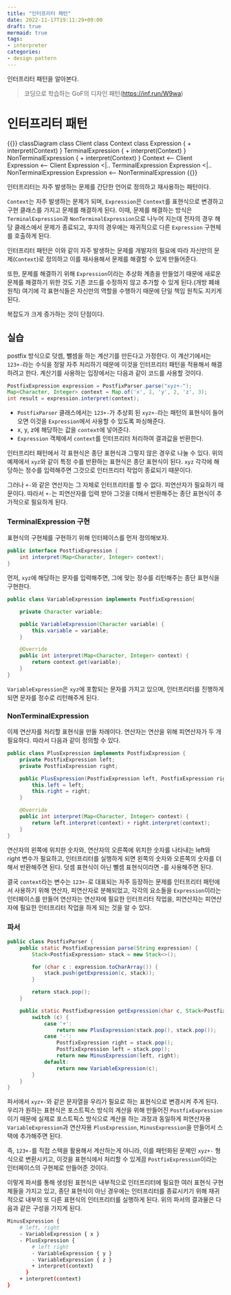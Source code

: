 ```yaml
---
title: "인터프리터 패턴"
date: 2022-11-17T19:11:29+09:00
draft: true
mermaid: true
tags:
- interpreter
categories:
- design pattern
---
```

인터프리터 패턴을 알아본다.
<!--more-->

> 코딩으로 학습하는 GoF의 디자인 패턴(https://inf.run/W9wa)

# 인터프리터 패턴

{{<mermaid>}}
classDiagram
    class Client
    class Context
    class Expression {
        + interpret(Context)
    }
    TerminalExpression {
        + interpret(Context)
    }
    NonTerminalExpression {
        + interpret(Context)
    }
    Context <-- Client
    Expression <-- Client
    Expression <|.. TerminalExpression
    Expression <|.. NonTerminalExpression
    Expression <-- NonTerminalExpression
{{</mermaid>}}

인터프리터는 자주 발생하는 문제를 간단한 언어로 정의하고 재사용하는 패턴이다.

`Context`는 자주 발생하는 문제가 되며, `Expression`은 `Context`를 표현식으로 변경하고 구현 클래스를 가지고 문제를 해결하게 된다. 이때, 문제를 해결하는 방식은 `TerminalExpression`과 `NonTerminalExpression`으로 나누어 지는데 전자의 경우 해당 클래스에서 문제가 종료되고, 후자의 경우에는 재귀적으로 다른 `Expression` 구현체를 호출하게 된다.

인터프리터 패턴은 이와 같이 자주 발생하는 문제를 개발자의 필요에 따라 자신만의 문제(`Context`)로 정의하고 이를 재사용해서 문제를 해결할 수 있게 만들어준다.

또한, 문제를 해결하기 위해 `Expression`이라는 추상화 계층을 만들었기 때문에 새로운 문제를 해결하기 위한 것도 기존 코드를 수정하지 않고 추가할 수 있게 된다.(개방 폐쇄 원칙) 여기에 각 표현식들은 자신만의 역할을 수행하기 때문에 단일 책임 원칙도 지키게 된다.

복잡도가 크게 증가하는 것이 단점이다.

## 실습

postfix 방식으로 덧셈, 뺄셈을 하는 계산기를 만든다고 가정한다. 이 계산기에서는 `123+-`라는 수식을 정말 자주 처리하기 때문에 이것을 인터프리터 패턴을 적용해서 해결하려고 한다. 계산기를 사용하는 입장에서는 다음과 같이 코드를 사용할 것이다.

```java
PostfixExpression expression = PostfixParser.parse("xyz+-");
Map<Character, Integer> context = Map.of('x', 1, 'y', 2, 'z', 3);
int result = expression.interpret(context);
```

- `PostfixParser` 클래스에서는 `123+-`가 추상회 된 `xyz+-`라는 패턴의 표현식이 들어오면 이것을 `Expression`에서 사용할 수 있도록 파싱해준다.
- x, y, z에 해당하는 값을 `context`에 넣어준다.
- `Expression` 객체에서 `context`를 인터프리터 처리하여 결과값을 반환한다.

인터프리터 패턴에서 각 표현식은 종단 표현식과 그렇지 않은 경우로 나눌 수 있다. 위의 예제에서 `xyz`와 같이 특정 수를 반환하는 표현식은 종단 표현식이 된다. `xyz` 각각에 해당하는 정수를 입력해주면 그것으로 인터프리터 작업이 종료되기 때문이다.

그러나 `+-`와 같은 연산자는 그 자체로 인터프리터를 할 수 없다. 피연산자가 필요하기 때문이다. 따라서 `+-`는 피연산자를 입력 받아 그것을 더해서 반환해주는 종단 표현식이 추가적으로 필요하게 된다.

### TerminalExpression 구현

표현식의 구현체를 구현하기 위해 인터페이스를 먼저 정의해보자.

```java
public interface PostfixExpression {
    int interpret(Map<Character, Integer> context);
}
```

먼저, `xyz`에 해당하는 문자를 입력해주면, 그에 맞는 정수를 리턴해주는 종단 표현식을 구현한다.

```java
public class VariableExpression implements PostfixExpression{

    private Character variable;

    public VariableExpression(Character variable) {
        this.variable = variable;
    }

    @Override
    public int interpret(Map<Character, Integer> context) {
        return context.get(variable);
    }
}
```

`VariableExpression`은 `xyz`에 포함되는 문자를 가지고 있으며, 인터프리터를 진행하게 되면 문자를 정수로 리턴해주게 된다. 

### NonTerminalExpression

이제 연산자를 처리할 표현식을 만들 차례이다. 연산자는 연산을 위해 피연산자가 두 개 필요하다. 따라서 다음과 같이 정의할 수 있다.

```java
public class PlusExpression implements PostfixExpression {
    private PostfixExpression left;
    private PostfixExpression right;

    public PlusExpression(PostfixExpression left, PostfixExpression right) {
        this.left = left;
        this.right = right;
    }

    @Override
    public int interpret(Map<Character, Integer> context) {
        return left.interpret(context) + right.interpret(context);
    }
}
```

연산자의 왼쪽에 위치한 숫자와, 연산자의 오른쪽에 위치한 숫자를 나타내는 left와 right 변수가 필요하고, 인터프리터를 실행하게 되면 왼쪽의 숫자와 오른쪽의 숫자를 더해서 반환해주면 된다. 덧셈 표현식이 아닌 뺄셈 표현식이라면 -를 사용해주면 된다.

결국 `context`라는 변수는 `123+-`로 대표되는 자주 등장하는 문제를 인터프리터 패턴에서 사용하기 위해 연산자, 피연산자로 분해되었고, 각각의 요소들을 `Expression`이라는 인터페이스를 만들어 연산자는 연산자에 필요한 인터프리터 작업을, 피연산자는 피연산자에 필요한 인터프리터 작업을 하게 되는 것을 알 수 있다.

### 파서

```java
public class PostfixParser {
    public static PostfixExpression parse(String expression) {
        Stack<PostfixExpression> stack = new Stack<>();

        for (char c : expression.toCharArray()) {
            stack.push(getExpression(c, stack));
        }

        return stack.pop();
    }

    public static PostfixExpression getExpression(char c, Stack<PostfixExpression> stack) {
        switch (c) {
            case '+':
                return new PlusExpression(stack.pop(), stack.pop());
            case '-':
                PostfixExpression right = stack.pop();
                PostfixExpression left = stack.pop();
                return new MinusExpression(left, right);
            default:
                return new VariableExpression(c);
        }
    }
}
```

파서에서 `xyz+-`와 같은 문자열을 우리가 필요로 하는 표현식으로 변경시켜 주게 된다. 우리가 원하는 표현식은 포스트픽스 방식의 계산을 위해 만들어진 `PostfixExpression`이기 때문에 실제로 포스트픽스 방식으로 계산을 하는 과정과 동일하게 피연산자용 `VariableExpression`과 연산자용 `PlusExpression`, `MinusExpression`을 만들어서 스택에 추가해주면 된다.

즉, `123+-`를 직접 스택을 활용해서 계산하는게 아니라, 이를 패턴화된 문제인 `xyz+-` 형식으로 변환시키고, 이것을 표현식에서 처리할 수 있게끔 `PostfixExpression`이라는 인터페이스의 구현체로 만들어준 것이다.

이렇게 파서를 통해 생성된 표현식은 내부적으로 인터프리터에 필요한 여러 표현식 구현체들을 가지고 있고, 종단 표현식이 아닌 경우에는 인터프리터를 종료시키기 위해 재귀적으로 내부의 또 다른 표현식의 인터프리터를 실행하게 된다. 위의 파서의 결과물은 다음과 같은 구성을 가지게 된다.

```bash 
MinusExpression {
    # left, right
    - VariableExpression { x }
    - PlusExpression {
        # left right
        - VariableExpression { y }
        - VariableExpression { z }
        + interpret(context)
      }
    + interpret(context)
}
```